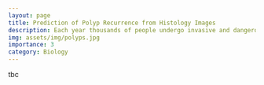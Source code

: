 ```yaml
---
layout: page
title: Prediction of Polyp Recurrence from Histology Images
description: Each year thousands of people undergo invasive and dangerous colonoscopy to detect bowel polyps. Can we predict this with deep learning to avoid these unnecessary procedures?
img: assets/img/polyps.jpg
importance: 3
category: Biology
---
```


tbc
